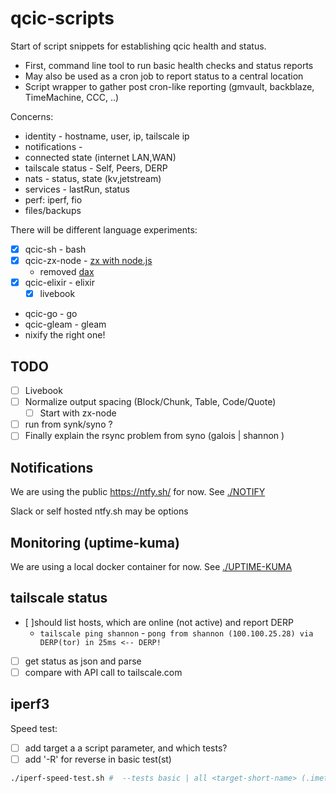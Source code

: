 # qcic-scripts

Start of script snippets for establishing qcic health and status.

- First, command line tool to run basic health checks and status reports
- May also be used as a cron job to report status to a central location
- Script wrapper to gather post cron-like reporting (gmvault, backblaze, TimeMachine, CCC, ..)

Concerns:

- identity - hostname, user, ip, tailscale ip
- notifications -
- connected state (internet LAN,WAN)
- tailscale status - Self, Peers, DERP
- nats - status, state (kv,jetstream)
- services - lastRun, status
- perf: iperf, fio
- files/backups

There will be different language experiments:

- [x] qcic-sh - bash
- [x] qcic-zx-node - [zx with node.js](https://google.github.io/zx/)
  - removed [dax](https://github.com/dsherret/dax)
- [x] qcic-elixir - elixir
  - [x] livebook
- qcic-go - go
- qcic-gleam - gleam
- nixify the right one!

## TODO

- [ ] Livebook
- [ ] Normalize output spacing (Block/Chunk, Table, Code/Quote)
  - [ ] Start with zx-node
- [ ] run from synk/syno ?
- [ ] Finally explain the rsync problem from syno (galois | shannon )

## Notifications

We are using the public <https://ntfy.sh/> for now.
See [./NOTIFY](./NOTIFY.md)

Slack or self hosted ntfy.sh may be options

## Monitoring (uptime-kuma)

We are using a local docker container for now.
See [./UPTIME-KUMA](./UPTIME-KUMA.md)

## tailscale status

- [ ]should list hosts, which are online (not active) and report DERP
  - `tailscale ping shannon` - `pong from shannon (100.100.25.28) via DERP(tor) in 25ms <-- DERP!`
- [ ] get status as json and parse
- [ ] compare with API call to tailscale.com

## iperf3

Speed test:

- [ ] add target a a script parameter, and which tests?
- [ ] add '-R' for reverse in basic test(st)

```bash
./iperf-speed-test.sh #  --tests basic | all <target-short-name> (.imetrical.com .ts.imetrical.com)
```
